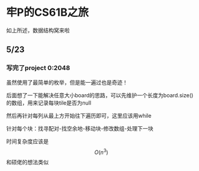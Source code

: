 # 牢P的CS61B之旅
如上所述，数据结构窝来啦
## 5/23
### 写完了project 0:2048
虽然使用了最简单的枚举，但是能一遍过也是奇迹！

后面想了一下能解决任意大小board的思路，可以先维护一个长度为board.size()的数组，用来记录每块tile是否为null

然后再针对每列从最上方开始往下遍历即可，这里应该用while

针对每个块：找寻配对-找空余地-移动块-修改数组-处理下一块

时间复杂度应该是 $$O({n^3})$$ 和硕佬的想法类似
